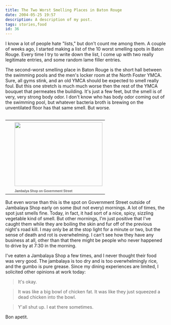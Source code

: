 ```yaml
---
title: The Two Worst Smelling Places in Baton Rouge
date: 2004-05-25 19:57
description: A description of my post.
tags: stories,food
id: 36
---
```

I know a lot of people hate "lists," but don't count me among them.  A couple of weeks ago, I started making a list of the 10 worst smelling spots in Baton Rouge.  Every time I try to write down the list, I come up with two really legitimate entries, and some random lame filler entries.

The second-worst smelling place in Baton Rouge is the short hall between the swimming pools and the men's locker room at the North Foster YMCA.  Sure, all gyms stink, and an old YMCA should be expected to smell really foul.  But this one stretch is much much worse then the rest of the YMCA bouquet that permeates the building.  It's just a few feet, but the smell is of very, very strong body odor.  I don't know who has body odor coming out of the swimming pool, but whatever bacteria broth is brewing on the unventilated floor has that same smell.  But worse.

<table cellpadding=0 cellspacing=0 border=0 align=right><tr><td width=5 rowspan=2><spacer type=block width=5 height=1></spacer></td><td width=275><img src="/img/jambalayashop.JPG" height=200 width=275 aborder=0 vspace=4/></td></tr><tr><td width=275><font face="verdana, arial, geneva" size=1 color=#666666><b>Jambalya Shop on Government Street</b></font></td></tr></table>

But even worse than this is the spot on Government Street outside of Jambalaya Shop early on some (but not every) mornings.  A lot of times, the spot just smells fine.  Today, in fact, it had sort of a nice, spicy, sizzling vegetable kind of smell.  But other mornings, I'm just positive that I've caught them while they are boiling the skin and fur off of the previous night's road kill.  I may only be at the stop light for a minute or two, but the sense of death and rot is overwhelming.  I can't see how they have any business at all, other than that there might be people who never happened to drive by at 7:30 in the morning.

I've eaten a Jambalaya Shop a few times, and I never thought their food was very good.  The jambalaya is too dry and is too overwhelmingly rice, and the gumbo is pure grease.  Since my dining experiences are limited, I solicited other opinions at work today:

<blockquote>It's okay.</blockquote>


<blockquote>It was like a big bowl of chicken fat.  It was like they just squeezed a dead chicken into the bowl.</blockquote>

<blockquote>Y'all shut up.  I eat there sometimes.</blockquote>

Bon apetit.



